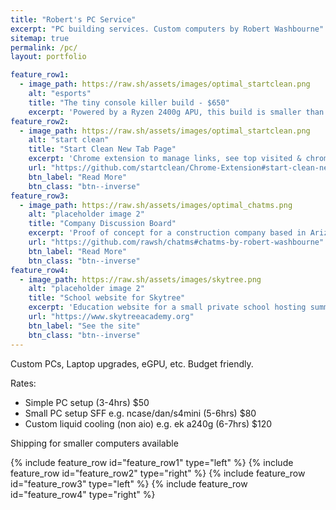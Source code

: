```yaml
---
title: "Robert's PC Service"
excerpt: "PC building services. Custom computers by Robert Washbourne"
sitemap: true
permalink: /pc/
layout: portfolio

feature_row1:
  - image_path: https://raw.sh/assets/images/optimal_startclean.png
    alt: "esports"
    title: "The tiny console killer build - $650"
    excerpt: 'Powered by a Ryzen 2400g APU, this build is smaller than a ps4 & much more powerful. For lighter gaming/productivity @ 1080p'
feature_row2:
  - image_path: https://raw.sh/assets/images/optimal_startclean.png
    alt: "start clean"
    title: "Start Clean New Tab Page"
    excerpt: 'Chrome extension to manage links, see top visited & chrome apps, and search Google; all on a clean, dark page.'
    url: "https://github.com/startclean/Chrome-Extension#start-clean-new-tab-page"
    btn_label: "Read More"
    btn_class: "btn--inverse"
feature_row3:
  - image_path: https://raw.sh/assets/images/optimal_chatms.png
    alt: "placeholder image 2"
    title: "Company Discussion Board"
    excerpt: 'Proof of concept for a construction company based in Arizona. Messages can be linked to form discussions.'
    url: "https://github.com/rawsh/chatms#chatms-by-robert-washbourne"
    btn_label: "Read More"
    btn_class: "btn--inverse"
feature_row4:
  - image_path: https://raw.sh/assets/images/skytree.png
    alt: "placeholder image 2"
    title: "School website for Skytree"
    excerpt: 'Education website for a small private school hosting summer and winter break classes.'
    url: "https://www.skytreeacademy.org"
    btn_label: "See the site"
    btn_class: "btn--inverse"
---
```


Custom PCs, Laptop upgrades, eGPU, etc. Budget friendly. 

Rates:

* Simple PC setup (3-4hrs) $50
* Small PC setup SFF e.g. ncase/dan/s4mini (5-6hrs) $80
* Custom liquid cooling (non aio) e.g. ek a240g (6-7hrs) $120

Shipping for smaller computers available

{% include feature_row id="feature_row1" type="left" %}
{% include feature_row id="feature_row2" type="right" %}
{% include feature_row id="feature_row3" type="left" %}
{% include feature_row id="feature_row4" type="right" %}
